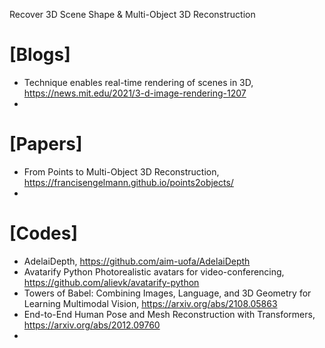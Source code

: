 Recover 3D Scene Shape & Multi-Object 3D Reconstruction


# [Blogs]
+ Technique enables real-time rendering of scenes in 3D, https://news.mit.edu/2021/3-d-image-rendering-1207
+ 


# [Papers]
+ From Points to Multi-Object 3D Reconstruction, https://francisengelmann.github.io/points2objects/
+ 

# [Codes]
+ AdelaiDepth, https://github.com/aim-uofa/AdelaiDepth
+ Avatarify Python Photorealistic avatars for video-conferencing, https://github.com/alievk/avatarify-python
+ Towers of Babel: Combining Images, Language, and 3D Geometry for Learning Multimodal Vision, https://arxiv.org/abs/2108.05863
+ End-to-End Human Pose and Mesh Reconstruction with Transformers, https://arxiv.org/abs/2012.09760
+ 
